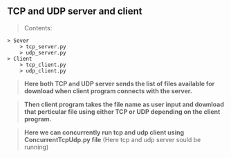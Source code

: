 ## TCP and UDP server and client

> Contents: 

    > Sever
        > tcp_server.py
        > udp_server.py
    > Client
        > tcp_client.py
        > udp_client.py    

> **Here both TCP and UDP server sends the list of files available for download when client program connects with the server.** 

> **Then client program takes the file name as user input and download that perticular file using either TCP or UDP depending on the client program.**

> **Here we can concurrently run tcp and udp client using ConcurrentTcpUdp.py file** (Here tcp and udp server sould be running)
